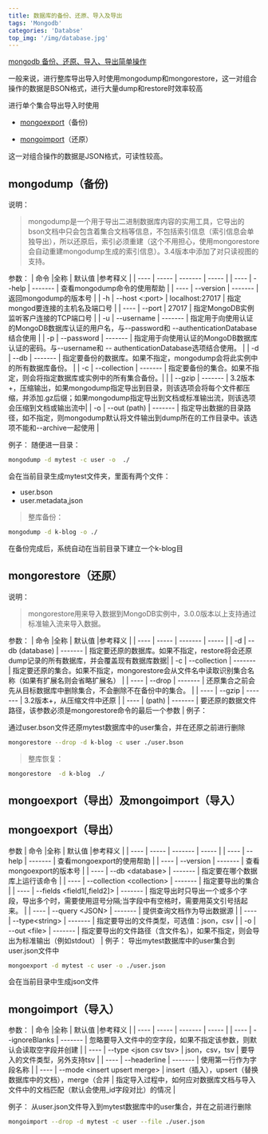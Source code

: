 ```yaml
---
title: 数据库的备份、还原、导入及导出
tags: 'Mongodb'
categories: 'Databse'
top_img: '/img/database.jpg'
---
```


[mongodb 备份、还原、导入、导出简单操作](https://segmentfault.com/a/1190000006236494)

一般来说，进行整库导出导入时使用mongodump和mongorestore，这一对组合操作的数据是BSON格式，进行大量dump和restore时效率较高

进行单个集合导出导入时使用

* [mongoexport](https://docs.mongodb.com/manual/reference/program/mongoexport)（备份)

* [mongoimport](https://docs.mongodb.com/manual/reference/program/mongoimport)（还原）

这一对组合操作的数据是JSON格式，可读性较高。

##  mongodump（备份)
说明：

> mongodump是一个用于导出二进制数据库内容的实用工具，它导出的bson文档中只会包含着集合文档等信息，不包括索引信息（索引信息会单独导出），所以还原后，索引必须重建（这个不用担心，使用mongorestore会自动重建mongodump生成的索引信息）。3.4版本中添加了对只读视图的支持。

参数：
| 命令      |全称         |    默认值        |参考释义   |
|  ----    |  -----      | -------         | -----   |
|  ----    |  --help      | -------         | 查看mongodump命令的使用帮助   |
|  ----    |  --version      | -------         | 返回mongodump的版本号   |
|  -h    |  --host <hostname><:port>      | localhost:27017         | 指定mongod要连接的主机名及端口号   |
|  ----    |  --port <port>      | 27017         | 指定MongoDB实例监听客户连接的TCP端口号   |
|  -u    |  --username      | -------         | 指定用于向使用认证的MongoDB数据库认证的用户名，与--password和
--authenticationDatabase结合使用   |
|  -p    |  --password      | -------         | 指定用于向使用认证的MongoDB数据库认证的密码。与--username和 --
authenticationDatabase选项结合使用。   |
|  -d    |  --db      | -------         | 指定要备份的数据库。如果不指定，mongodump会将此实例中的所有数据库备份。   |
|  -c    |  --collection      | -------         | 指定要备份的集合。如果不指定，则会将指定数据库或实例中的所有集合备份。|
|      |  --gzip     | -------         | 3.2版本+，压缩输出，如果mongodump指定导出到目录，则该选项会将每个文件都压缩，并添加.gz后缀；如果mongodump指定导出到文档或标准输出流，则该选项会压缩到文档或输出流中|
|  -o    |  --out (path)      | -------         | 指定导出数据的目录路径，如不指定，则mongodump默认将文件输出到dump所在的工作目录中。该选项不能和--archive一起使用   |


例子：
随便进一目录：
```bash
mongodump -d mytest -c user -o  ./
```
会在当前目录生成mytest文件夹，里面有两个文件：
* user.bson
* user.metadata,json

> 整库备份：
```bash
mongodump -d k-blog -o ./
```
在备份完成后，系统自动在当前目录下建立一个k-blog目

##  mongorestore（还原）

说明： 

> mongorestore用来导入数据到MongoDB实例中，3.0.0版本以上支持通过标准输入流来导入数据。

参数：
| 命令      |全称         |    默认值        |参考释义   |
|  ----    |  -----      | -------         | -----   |
|  -d    |  --db (database)      | -------         | 指定要还原的数据库。如果不指定，restore将会还原dump记录的所有数据库，并会覆盖现有数据库数据|
|  -c    |  --collection      | -------         | 指定要还原的集合。如果不指定，mongorestore会从文件名中读取识别集合名称（如果有扩展名则会省略扩展名）   |
|  ----    |  --drop	      | -------         | 还原集合之前会先从目标数据库中删除集合，不会删除不在备份中的集合。   |
|  ----    |  --gzip      | -------         | 3.2版本+，从压缩文件中还原  |
|  ----    |  (path)      | -------         | 要还原的数据文件路径，该参数必须是mongorestore命令的最后一个参数   |
例子：

通过user.bson文件还原mytest数据库中的user集合，并在还原之前进行删除
```bash
mongorestore --drop -d k-blog -c user ./user.bson
```
> 整库恢复：
```bash
mongorestore  -d k-blog  ./
```
## mongoexport（导出）及mongoimport（导入）

## mongoexport（导出）

参数
| 命令      |全称         |    默认值        |参考释义   |
|  ----    |  -----      | -------         | -----   |
|  ----    |  --help      | -------         | 查看mongoexport的使用帮助   |
|  ----    |  --version      | -------         | 查看mongoexport的版本号   |
|  ----    |  --db &lt;database&gt;      | -------         | 指定要在哪个数据库上运行该命令   |
|  ----    |  --collection &lt;collection&gt;      | -------         | 指定要导出的集合   |
|  ----    |  --fields &lt;field1[,field2]&gt;      | -------         | 指定导出时只导出一个或多个字段，导出多个时，需要使用逗号分隔;当字段中有空格时，需要用英文引号括起来。   |
|  ----    |  --query &lt;JSON&gt;      | -------         | 提供查询文档作为导出数据源   |
|  ----    |  --type&lt;string&gt;      | -------         | 指定要导出的文件类型，可选值：json，csv   |
|  -o    |  --out &lt;file&gt;      | -------         | 指定要导出的文件路径（含文件名），如果不指定，则会导出为标准输出（例如stdout）   |
例子：
导出mytest数据库中的user集合到user.json文件中
``` bash
mongoexport -d mytest -c user -o ./user.json
```
会在当前目录中生成json文件<div>

## mongoimport（导入）
参数：
| 命令      |全称         |    默认值        |参考释义   |
|  ----    |  -----      | -------         | -----   |
|  ----    |  --ignoreBlanks      | -------         | 忽略要导入文件中的空字段，如果不指定该参数，则默认会读取空字段并创建   |
|  ----    |  --type &lt;json csv tsv&gt;  | json，csv，tsv   | 要导入的文件类型，另外支持tsv  |
|  ----    |  --headerline      | -------         | 使用第一行作为字段名称   |
|  ----    |  --mode &lt;insert upsert merge&gt;      | insert（插入），upsert（替换数据库中的文档），merge（合并         | 指定导入过程中，如何应对数据库文档与导入文件中的文档匹配（默认会使用_id字段对比）的情况   |

例子：
从user.json文件导入到mytest数据库中的user集合，并在之前进行删除
``` bash
mongoimport --drop -d mytest -c user --file ./user.json
```